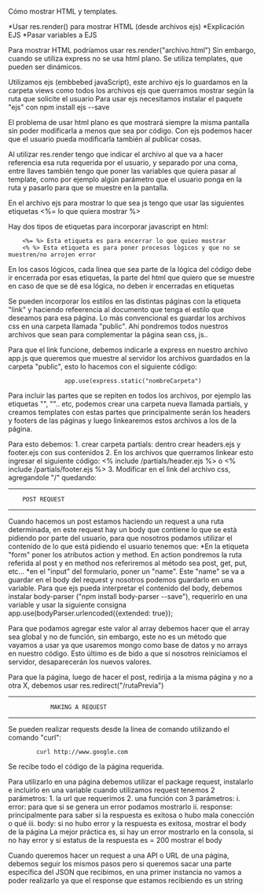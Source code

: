 Cómo mostrar HTML y templates.

*Usar res.render() para mostrar HTML (desde archivos ejs)
*Explicación EJS
*Pasar variables a EJS


Para mostrar HTML podríamos usar res.render("archivo.html")
Sin embargo, cuando se utiliza express no se usa html plano. Se utiliza templates, que pueden ser dinámicos.

Utilizamos ejs (embbebed javaScript), este archivo ejs lo guardamos en la carpeta views como todos los archivos ejs que querramos mostrar según la ruta que solicite el usuario
Para usar ejs necesitamos instalar el paquete "ejs" con npm install ejs --save
  
El problema de usar html plano es que mostrará siempre la misma pantalla sin poder modificarla a menos que sea por código. Con ejs podemos hacer que el usuario pueda modificarla también al publicar cosas.
  
Al utilizar res.render tengo que indicar el archivo al que va a hacer referencia esa ruta requerida por el usuario, y separado por una coma, entre llaves también tengo que poner las variables que quiera pasar al template,
como por ejemplo algún parámetro que el usuario ponga en la ruta y pasarlo para que se muestre en la pantalla.
  
  En el archivo ejs para mostrar lo que sea js tengo que usar las siguientes etiquetas <%= lo que quiera mostrar %> 

Hay dos tipos de etiquetas para incorporar javascript en html:
        
        <%= %> Esta etiqueta es para encerrar lo que quieo mostrar
        <% %> Esta etiqueta es para poner procesos lògicos y que no se muestren/no arrojen error
        
En los casos lógicos, cada línea que sea parte de la lógica del código debe ir encerrada por esas etiquetas, la parte del html que quiero que se muestre en caso de que se dé esa lógica, no deben ir encerradas en etiquetas


Se pueden incorporar los estilos en las distintas páginas con la etiqueta "link" y haciendo refeerencia al documento que tenga el estilo que deseamos para esa página. Lo más convencional es 
guardar los archivos css en una carpeta llamada "public". Ahí pondremos todos nuestros archivos que sean para complementar la página sean css, js.. 

Para que el link funcione, debemos indicarle a express en nuestro archivo app.js que queremos que muestre al servidor los archivos guardados en la carpeta "public", esto lo hacemos con el siguiente código:
                
                    app.use(express.static("nombreCarpeta")
                    
                    
Para incluir las partes que se repiten en todos los archivos, por ejemplo las etiquetas "<!DOCTYPE html>", "<html></html>".. etc, podemos crear una carpeta nueva llamada partials, y creamos templates con estas partes
que principalmente serán los headers y footers de las páginas y luego linkearemos estos archivos a los de la página.

Para esto debemos:
    1. crear carpeta partials: dentro crear headers.ejs y footer.ejs con sus contenidos
    2. En los archivos que querramos linkear esto ingresar el siguiente código:
                <% include /partials/header.ejs %> o <% include /partials/footer.ejs %> <!--La parte de partials se ingresa porque nosotros indicamos a express que mire views, no partials-->
    3. Modificar en el link del archivo css, agregandole "/" quedando:
                <link rel="stylesheet" type="text/css" href="/app.css">
                
                
*****************************
        POST REQUEST
*****************************
Cuando hacemos un post estamos haciendo un request a una ruta determinada, en este request 
hay un body que contiene lo que se està pidiendo por parte del usuario, para que nosotros podamos utilizar el contenido
de lo que está pidiendo el usuario tenemos que:
    *En la etiqueta "form" poner los atributos action y method. En action pondremos la ruta referida al post
        y en method nos referiremos al método sea post, get, put, etc...
    *en el "input" del formulario, poner un "name". Este "name" se va a guardar en el body del request y 
         nosotros podemos guardarlo en una variable. 
Para que ejs pueda interpretar el 
contenido del body, debemos instalar body-parser ("npm install body-parser --save"), requerirlo en una variable 
y usar la siguiente consigna
        app.use(bodyParser.urlencoded({extended: true});

Para que podamos agregar este valor al array debemos hacer que el array sea global y no de función, sin embargo, este 
no es un método que vayamos a usar ya que usaremos mongo como base de datos y no arrays en nuestro código. Esto último
es de bido a que si nosotros reiniciamos el servidor, desaparecerán los nuevos valores.

Para que la página, luego de hacer el post, redirija a la misma página y no a otra X, debemos usar res.redirect("/rutaPrevia")

*********************************************
                MAKING A REQUEST
*********************************************
Se pueden realizar requests desde la línea de comando utilizando el comando "curl":
            
            curl http://www.google.com

Se recibe todo el código de la página requerida.

Para utilizarlo en una página debemos utilizar el package request, instalarlo e incluirlo en una variable
cuando utilizamos request tenemos 2 parámetros:
    1. la url que requerimos
    2. una función con 3 parámetros:
        i. error: para que si se genera un error podamos mostrarlo
        ii. response: principalmente para saber si la respuesta es exitosa o hubo mala conección o qué
        iii. body: si no hubo error y la respuesta es exitosa, mostrar el body de la página
La mejor práctica es, si hay un error mostrarlo en la consola, si no hay error y si estatus de la respuesta es = 200
mostrar el body

Cuando queremos hacer un request a una API o URL de una página, debemos seguir los mismos pasos
pero si queremos sacar una parte específica del JSON que recibimos, en una primer instancia no vamos a poder realizarlo
ya que el response que estamos recibiendo es un string